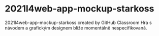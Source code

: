 # 2021l4web-app-mockup-starkoss
2021l4web-app-mockup-starkoss created by GitHub Classroom
Hra s návodem a grafickým designem blíže momentálně nespecifikovaná.
